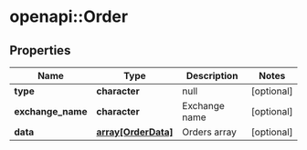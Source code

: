 # openapi::Order

## Properties
Name | Type | Description | Notes
------------ | ------------- | ------------- | -------------
**type** | **character** | null | [optional] 
**exchange_name** | **character** | Exchange name | [optional] 
**data** | [**array[OrderData]**](order_data.md) | Orders array | [optional] 


